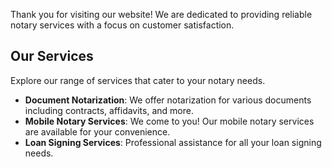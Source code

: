 Thank you for visiting our website! We are dedicated to providing reliable notary services with a focus on customer satisfaction. 

## Our Services

Explore our range of services that cater to your notary needs. 

- **Document Notarization**: We offer notarization for various documents including contracts, affidavits, and more.
- **Mobile Notary Services**: We come to you! Our mobile notary services are available for your convenience.
- **Loan Signing Services**: Professional assistance for all your loan signing needs.